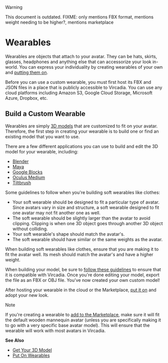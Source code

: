 <div class="admonition warning">
    <p class="admonition-title">Warning</p>
    <p>This document is outdated. FIXME: only mentions FBX format, mentions weight needing to be higher?, mentions marketplace</p>
</div>

# Wearables

Wearables are objects that attach to your avatar. They can be hats, skirts, glasses, headphones and anything else that can accessorize your look in-world. You can express your individuality by creating wearables of your own and [putting them on](../explore/personalize/add-wearables).

Before you can use a custom wearable, you must first host its FBX and JSON files in a place that is publicly accessible to Vircadia. You can use any cloud platforms including Amazon S3, Google Cloud Storage, Microsoft Azure, Dropbox, etc.

## Build a Custom Wearable
Wearables are simply [3D models](3d-models) that are customized to fit on your avatar. Therefore, the first step in creating your wearable is to build one or find an existing model that you want to use.

There are a few different applications you can use to build and edit the 3D model for your wearable, including:
* [Blender](https://www.blender.org)
* [Maya](https://www.autodesk.com/products/maya/overview)
* [Google Blocks](https://vr.google.com/blocks)
* [Oculus Medium](https://www.oculus.com/medium)
* [Tiltbrush](https://www.tiltbrush.com)

Some guidelines to follow when you're building soft wearables like clothes:

+ Your soft wearable should be designed to fit a particular type of avatar. Since avatars vary in size and structure, a soft wearable designed to fit one avatar may not fit another one as well.
+ The soft wearable should be slightly larger than the avatar to avoid clipping. Clipping is when one 3D object goes through another 3D object without colliding.
+ Your soft wearable's shape should match the avatar's.
+ The soft wearable should have similar or the same weights as the avatar.

When building soft wearables like clothes, ensure that you are making it to fit the avatar well. Its mesh should match the avatar's and have a higher weight.

When building your model, be sure to [follow these guidelines](3d-models/get-model) to ensure that it is compatible with Vircadia.  Once you're done editing your model, export the file as an FBX or OBJ file. You've now created your own custom model!

After hosting your wearable in the cloud or the Marketplace, [put it on](../explore/personalize/add-wearables) and adopt your new look.

<div class="admonition note">
    <p class="admonition-title">Note</p>
    <p>If you're creating a wearable to <a href="../sell/add-item/upload-wearable.html">add to the Marketplace</a>, make sure it will fit the default wooden mannequin avatar (unless you are specifically making it to go with a very specific base avatar model). This will ensure that the wearable will work with most avatars in Vircadia.</p>
</div>


**See Also**

+ [Get Your 3D Model](3d-models/get-model)
+ [Put On Wearables](../explore/personalize/add-wearables)
